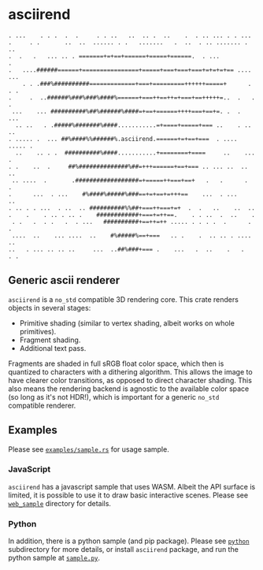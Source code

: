 # asciirend

```text
. ...    . . .  .  .     . . ..   ..  .. .  ..    .  . .. ... . . ...
.     . .       ..  ..  ...... . .   .......   .  ..  . .. ....... . ..
.  .   .   ... .. . =======+=+==+======+=====+======.  . ...            .
.   ....######======+================+=====+===+===+===+=+=+=+== .... ...
    . . .###%##########=============+===+=========++++++=====+      . . .
.     .  ..######%###%###%####%======+===++==++=+===+==+++++=..  .   . .
 ...    ... ##########%##%######%####=+==+======++++===+==+=. .  .  ...
  .. ..   . .#####%#######%####...........=+====+=====+=== ..    . .. ..
. ..... .  ... ##%####%%######%.asciirend.======+=+==+===  . .... ..... .
  ..    .. . .  ##########%####...........+========+====     ..    ...  .
. .    ..  .     ##%##############%##=+++======+==+=== .. ... ..  .. ..
 .. ....  .       .##################=+=====++===+==+   .   .      .  .
.      ...  . ...    #%####%#####%###==+=+==+=+++==    ...  . ...      ..
. .. . . ...  . ..  .. ##########%%##+===++===+=+  .  .   ..    ..  ..
.    .    . .. . .. .    ############+===+=++==.    . . ..  .  ..    .
 . .   .  . .   .  . ...   ##########+==++=++ ..... . . . .  .      .   .
 ....  ..    ... ....  ..    #%#####%==+===   .. .    .  .. .. . ....  ..
..   . ... .. .. ..     ...  ..##%###+=== .    ...   .  ..    .   .   . .
```

## Generic ascii renderer

`asciirend` is a `no_std` compatible 3D rendering core. This crate renders objects in several
stages:

- Primitive shading (similar to vertex shading, albeit works on whole primitives).
- Fragment shading.
- Additional text pass.

Fragments are shaded in full sRGB float color space, which then is quantized to characters with a
dithering algorithm. This allows the image to have clearer color transitions, as opposed to direct
character shading. This also means the rendering backend is agnostic to the available color space
(so long as it's not HDR!), which is important for a generic `no_std` compatible renderer.

## Examples

Please see [`examples/sample.rs`](examples/sample.rs) for usage sample.

### JavaScript

`asciirend` has a javascript sample that uses WASM. Albeit the API surface is limited, it is 
possible to use it to draw basic interactive scenes. Please see [`web_sample`](web_sample/)
directory for details.

### Python

In addition, there is a python sample (and pip package). Please see [`python`](python/)
subdirectory for more details, or install `asciirend` package, and run the python sample at
[`sample.py`](sample.py).
